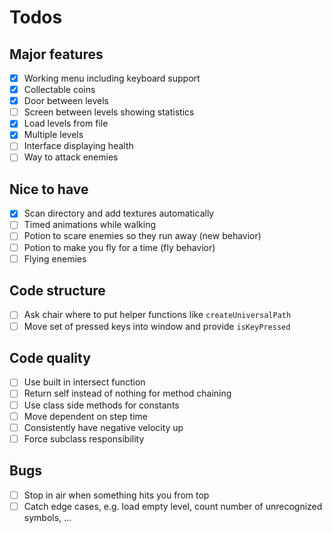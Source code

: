 Todos
=====

Major features
--------------

- [x] Working menu including keyboard support
- [x] Collectable coins
- [x] Door between levels
- [ ] Screen between levels showing statistics
- [x] Load levels from file
- [x] Multiple levels
- [ ] Interface displaying health
- [ ] Way to attack enemies

Nice to have
------------

- [x] Scan directory and add textures automatically
- [ ] Timed animations while walking
- [ ] Potion to scare enemies so they run away (new behavior)
- [ ] Potion to make you fly for a time (fly behavior)
- [ ] Flying enemies

Code structure
--------------

- [ ] Ask chair where to put helper functions like `createUniversalPath`
- [ ] Move set of pressed keys into window and provide `isKeyPressed`

Code quality
------------

- [ ] Use built in intersect function
- [ ] Return self instead of nothing for method chaining
- [ ] Use class side methods for constants
- [ ] Move dependent on step time
- [ ] Consistently have negative velocity up
- [ ] Force subclass responsibility

Bugs
----

- [ ] Stop in air when something hits you from top
- [ ] Catch edge cases, e.g. load empty level, count number of unrecognized
      symbols, ...
